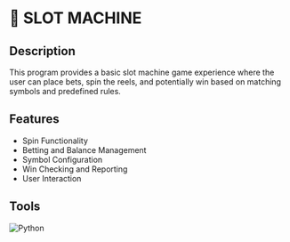 # 🎰 SLOT MACHINE

## Description
This program provides a basic slot machine game experience where the user can place bets, spin the reels, and potentially win based on matching symbols and predefined rules.

## Features
- Spin Functionality
- Betting and Balance Management
- Symbol Configuration
- Win Checking and Reporting
- User Interaction


## Tools

![Python](https://img.shields.io/badge/python-3670A0?style=for-the-badge&logo=python&logoColor=ffdd54)
